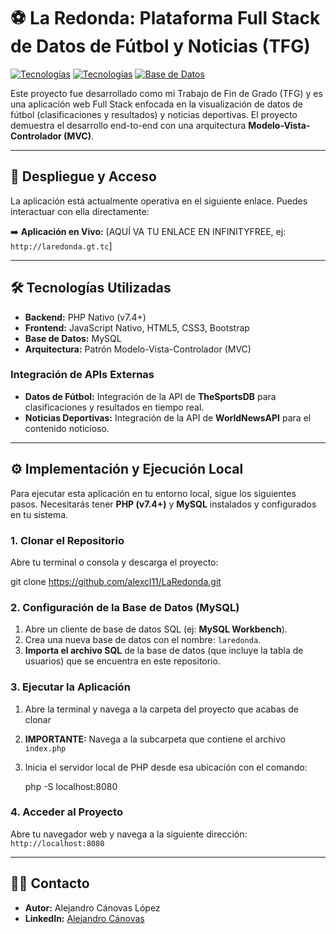 # ⚽ La Redonda: Plataforma Full Stack de Datos de Fútbol y Noticias (TFG)

[![Tecnologías](https://img.shields.io/badge/PHP-7.4+-blue.svg)](https://www.php.net/)
[![Tecnologías](https://img.shields.io/badge/-javascript-blue?logo=javascript)]()
[![Base de Datos](https://img.shields.io/badge/Database-MySQL-orange.svg)]()

Este proyecto fue desarrollado como mi Trabajo de Fin de Grado (TFG) y es una aplicación web Full Stack enfocada en la visualización de datos de fútbol (clasificaciones y resultados) y noticias deportivas. El proyecto demuestra el desarrollo end-to-end con una arquitectura **Modelo-Vista-Controlador (MVC)**.

---

## 🚀 Despliegue y Acceso

La aplicación está actualmente operativa en el siguiente enlace. Puedes interactuar con ella directamente:

➡️ **Aplicación en Vivo:** [AQUÍ VA TU ENLACE EN INFINITYFREE, ej: `http://laredonda.gt.tc`]

---

## 🛠 Tecnologías Utilizadas

* **Backend:** PHP Nativo (v7.4+)
* **Frontend:** JavaScript Nativo, HTML5, CSS3, Bootstrap
* **Base de Datos:** MySQL
* **Arquitectura:** Patrón Modelo-Vista-Controlador (MVC)

### **Integración de APIs Externas**

* **Datos de Fútbol:** Integración de la API de **TheSportsDB** para clasificaciones y resultados en tiempo real.
* **Noticias Deportivas:** Integración de la API de **WorldNewsAPI** para el contenido noticioso.

---

## ⚙️ Implementación y Ejecución Local

Para ejecutar esta aplicación en tu entorno local, sigue los siguientes pasos. Necesitarás tener **PHP (v7.4+)** y **MySQL** instalados y configurados en tu sistema.

### 1. Clonar el Repositorio

Abre tu terminal o consola y descarga el proyecto:

git clone https://github.com/alexcl11/LaRedonda.git

### 2. Configuración de la Base de Datos (MySQL)

1.  Abre un cliente de base de datos SQL (ej: **MySQL Workbench**).
2.  Crea una nueva base de datos con el nombre: `laredonda`.
3.  **Importa el archivo SQL** de la base de datos (que incluye la tabla de usuarios) que se encuentra en este repositorio.

### 3. Ejecutar la Aplicación

1.  Abre la terminal y navega a la carpeta del proyecto que acabas de clonar

2.  **IMPORTANTE:** Navega a la subcarpeta que contiene el archivo `index.php` 
 
3.  Inicia el servidor local de PHP desde esa ubicación con el comando:
    
    php -S localhost:8080
    

### 4. Acceder al Proyecto

Abre tu navegador web y navega a la siguiente dirección: `http://localhost:8080`

---

## 🙋‍♂️ Contacto

* **Autor:** Alejandro Cánovas López
* **LinkedIn:** [Alejandro Cánovas](https://www.linkedin.com/in/alejandro-c%C3%A1novas-l%C3%B3pez-026b62390/?classId=32fbfba5-a727-45b9-87e1-27d4c88de104&assignmentId=63ade66b-0aec-4aa4-a52b-9665f666555c&submissionId=cb6568ee-44ad-a5d3-765b-6dffb5a727f4)